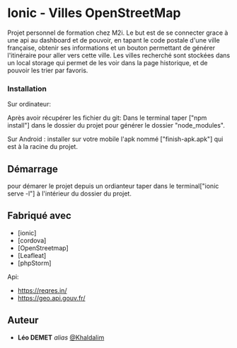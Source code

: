 # Ionic - Villes OpenStreetMap

Projet personnel de formation chez M2i.
Le but est de se connecter grace à une api au dashboard et de pouvoir, en tapant le code postale d'une ville française, obtenir ses informations et un bouton permettant de générer l'itinéraire pour aller vers cette ville.
Les villes recherché sont stockées dans un local storage qui permet de les voir dans la page historique, et de pouvoir les trier par favoris.


### Installation

Sur ordinateur:

Après avoir récupérer les fichier du git:
Dans le terminal taper ["npm install"] dans le dossier du projet pour générer le dossier "node_modules".


Sur Android :
installer sur votre mobile l'apk nommé ["finish-apk.apk"] qui est à la racine du projet.


## Démarrage

pour démarer le projet depuis un ordianteur taper dans le terminal["ionic serve -l"] à l'intérieur du dossier du projet.


## Fabriqué avec

* [ionic]
* [cordova]
* [OpenStreetmap]
* [Leafleat]
* [phpStorm]

Api:
* https://reqres.in/
* https://geo.api.gouv.fr/


## Auteur

* **Léo DEMET** _alias_ [@Khaldalim](https://github.com/khaldalim)

